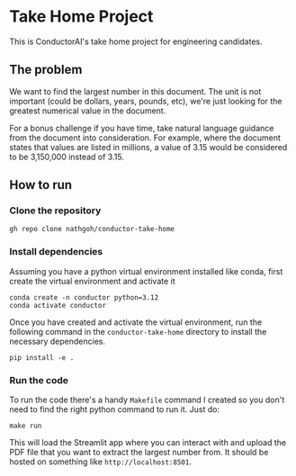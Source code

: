 # Take Home Project

This is ConductorAI's take home project for engineering candidates.

## The problem

We want to find the largest number in this document. The unit is not important (could be dollars, years, pounds, etc), we're just looking for the greatest numerical value in the document.

For a bonus challenge if you have time, take natural language guidance from the document into consideration. For example, where the document states that values are listed in millions, a value of 3.15 would be considered to be 3,150,000 instead of 3.15.

## How to run

### Clone the repository
```
gh repo clone nathgoh/conductor-take-home
```

### Install dependencies

Assuming you have a python virtual environment installed like conda, first create the virtual environment and activate it
```
conda create -n conductor python=3.12
conda activate conductor 
```

Once you have created and activate the virtual environment, run the following command in the `conductor-take-home` directory to install the necessary dependencies.
```
pip install -e .
```
### Run the code
To run the code there's a handy `Makefile` command I created so you don't need to find the right python command to run it. Just do:
```
make run
```
This will load the Streamlit app where you can interact with and upload the PDF file that you want to extract the largest number from. It should be hosted on something like `http://localhost:8501`.

